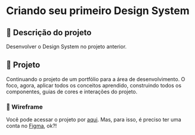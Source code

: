 # Criando seu primeiro Design System

## 🎯 Descrição do projeto

Desenvolver o Design System no projeto anterior.

## 📑 Projeto

Continuando o projeto de um portfólio para a área de desenvolvimento. O foco, agora, aplicar todos os conceitos aprendido, construindo todos os componentes, guias de cores e interações do projeto.

### 📱 Wireframe

Você pode acessar o projeto por [aqui](https://www.figma.com/file/z3FwAqTsd2kCQRaEUu5Yis/Portf%C3%B3lio?node-id=10%3A77&t=3Sxrkcf2B7HR9wkO-1). Mas, para isso, é preciso ter uma conta no [Figma](www.figma.com), ok?!
